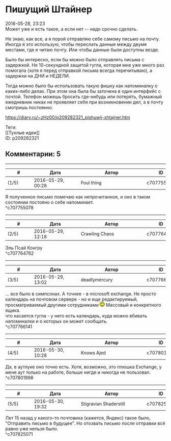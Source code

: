 Пишущий Штайнер
===============

  
2016-05-28, 23:23  
 Может уже и есть такое, а если нет -- надо срочно сделать.   
   
 Не знаю, как все, а я порой отправляю себе самому письмо на почту. Иногда я это использую, чтобы переслать данные между двумя местами, где я читаю почту. Или чтобы данные были доступны везде.   
   
 Было бы интересно, если бы можно было отправлять письма с задержкой. Не 10-секундной защитой гугла, которая мне уже много раз помогала (хотя я перед отправкой письма всегда перечитываю), а задержки на ДНИ и НЕДЕЛИ.   
   
 Тогда можно было бы использовать такую фишку как напоминалку о каких-либо делах. При этом она была бы заточена в один интерфейс с почтой. Телефон можешь бросить где-нибудь или потерять, бумажный ежедневник никак не проявляет себя при возникновении дел, а в почту смотришь постоянно.   
  
<https://diary.ru/~zHz00/p209282321_pishuwij-shtajner.htm>  
  
Теги:  
[[Тухлые идеи]]  
ID: p209282321  


Комментарии: 5
--------------

  


---



|         #         |              Дата              |                     Автор                     |           ID           |
| --- | --- | --- | --- |
| (1/5) | 2016-05-29, 00:28 | Foul thing | c707755078 |

  
 Я полученное письмо помечаю как непрочитанное, и оно в таком состоянии постояно о себе напоминает.   
 ^c707755078

---



|         #         |              Дата              |                     Автор                     |           ID           |
| --- | --- | --- | --- |
| (2/5) | 2016-05-29, 12:18 | Crawling Chaos | c707764762 |

  
 Эль Псай Конгру   
 ^c707764762

---



|         #         |              Дата              |                     Автор                     |           ID           |
| --- | --- | --- | --- |
| (3/5) | 2016-05-29, 13:02 | deadlymercury | c707766141 |

  
 ... все было в симпсонах. А точнее - в microsoft exchange. Не просто календарь на почтовом сервере - но и еще редактируемый, просматриваемый другими сотрудниками ![:)](pics/3.gif) Массовый и конкретного ящика.   
 что касается гугла - у него есть календарь, куда можно вбивать напоминалки и о которых он может сообщать.   
 ^c707766141

---



|         #         |              Дата              |                     Автор                     |           ID           |
| --- | --- | --- | --- |
| (4/5) | 2016-05-30, 10:28 | Knows Ajed | c707801998 |

  
 Да, в аутлуке оно точно есть. Хотя, возможно, это плюшка Exchange, у меня аут только на работе, больше нигде и никогда не пользовал.   
 ^c707801998

---



|         #         |              Дата              |                     Автор                     |           ID           |
| --- | --- | --- | --- |
| (5/5) | 2016-05-30, 19:32 | Stigravian Shaderstill | c707825071 |

  
 Лет 15 назад у какого-то почтовика (кажется, Яндекс) такое было, "Отправить письмо в будущее". Но отозвать письмо после отправки всё равно уже нельзя было.   
 ^c707825071